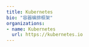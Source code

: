 ```yaml
---
title: Kubernetes
bio: "容器编排框架"
organizations:
- name: Kubernetes
  url: https://kubernetes.io
---
```


